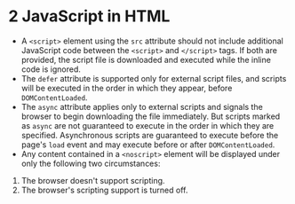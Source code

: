 # 2 JavaScript in HTML
* A `<script>` element using the `src` attribute should not include additional JavaScript code between the `<script>` and `</script>` tags. If both are provided, the script file is downloaded and executed while the inline code is ignored.
* The `defer` attribute is supported only for external script files, and scripts will be executed in the order in which they appear, before `DOMContentLoaded`.
* The `async` attribute applies only to external scripts and signals the browser to begin downloading the file immediately. But scripts marked as `async` are not guaranteed to execute in the order in which they are specified. Asynchronous scripts are guaranteed to execute before the page's `load` event and may execute before or after `DOMContentLoaded`.
* Any content contained in a `<noscript>` element will be displayed under only the following two circumstances:
 1. The browser doesn't support scripting.
 2. The browser's scripting support is turned off.